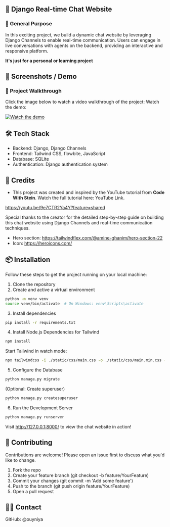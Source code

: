 ## 🌲 Django Real-time Chat Website

### 💼  General Purpose

In this exciting project, we build a dynamic chat website by leveraging Django Channels to enable real-time communication. Users can engage in live conversations with agents on the backend, providing an interactive and responsive platform.

**It's just for a personal or learning project**


## 📸 Screenshots / Demo

### 🎥 Project Walkthrough

Click the image below to watch a video walkthrough of the project:
Watch the demo: 

[![Watch the demo]()]()


## 🛠️ Tech Stack

- Backend: Django, Django Channels
- Frontend: Tailwind CSS, flowbite, JavaScript
- Database: SQLite
- Authentication: Django authentication system


## 🙏 Credits

- This project was created and inspired by the YouTube tutorial from **Code With Stein**.
Watch the full tutorial here: YouTube Link. 

https://youtu.be/9e7CTR2Ya4Y?feature=shared

Special thanks to the creator for the detailed step-by-step guide on building this chat website using Django Channels and real-time communication techniques.

- Hero section: https://tailwindflex.com/@amine-ghanim/hero-section-22
- Icon: https://heroicons.com/




## 📦 Installation

Follow these steps to get the project running on your local machine:

1. Clone the repository
2. Create and active a virtual environment

```bash
python -m venv venv
source venv/bin/activate  # On Windows: venv\Scripts\activate
```

3. Install dependencies

```bash
pip install -r requirements.txt
```

4. Install Node.js Dependencies for Tailwind

```bash
npm install
```

Start Tailwind in watch mode:

```bash
npx tailwindcss -i ./static/css/main.css -o ./static/css/main.min.css --watch
```

5. Configure the Database

```bash
python manage.py migrate
```

(Optional: Create superuser)

```bash
python manage.py createsuperuser
```

6. Run the Development Server

```bash
python manage.py runserver
```

Visit http://127.0.0.1:8000/ to view the chat website in action!


## 🤝 Contributing
Contributions are welcome! Please open an issue first to discuss what you'd like to change.

1. Fork the repo
2. Create your feature branch (git checkout -b feature/YourFeature)
3. Commit your changes (git commit -m 'Add some feature')
4. Push to the branch (git push origin feature/YourFeature)
5. Open a pull request


## 🙋‍♂️ Contact
GitHub: @ouyniya